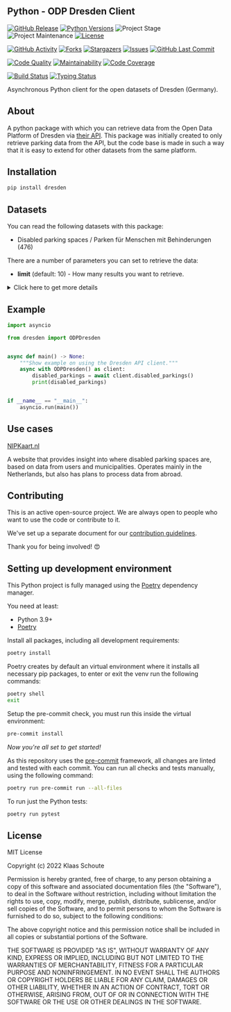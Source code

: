 ## Python - ODP Dresden Client

<!-- PROJECT SHIELDS -->
[![GitHub Release][releases-shield]][releases]
[![Python Versions][python-versions-shield]][pypi]
![Project Stage][project-stage-shield]
![Project Maintenance][maintenance-shield]
[![License][license-shield]](LICENSE)

[![GitHub Activity][commits-shield]][commits-url]
[![Forks][forks-shield]][forks-url]
[![Stargazers][stars-shield]][stars-url]
[![Issues][issues-shield]][issues-url]
[![GitHub Last Commit][last-commit-shield]][commits-url]

[![Code Quality][code-quality-shield]][code-quality]
[![Maintainability][maintainability-shield]][maintainability-url]
[![Code Coverage][codecov-shield]][codecov-url]

[![Build Status][build-shield]][build-url]
[![Typing Status][typing-shield]][typing-url]

Asynchronous Python client for the open datasets of Dresden (Germany).

## About

A python package with which you can retrieve data from the Open Data Platform of Dresden via [their API][api]. This package was initially created to only retrieve parking data from the API, but the code base is made in such a way that it is easy to extend for other datasets from the same platform.

## Installation

```bash
pip install dresden
```

## Datasets

You can read the following datasets with this package:

- Disabled parking spaces / Parken für Menschen mit Behinderungen (476)

There are a number of parameters you can set to retrieve the data:

- **limit** (default: 10) - How many results you want to retrieve.

<details>
    <summary>Click here to get more details</summary>

### Disabled parking spaces

| Variable | Type | Description |
| :------- | :--- | :---------- |
| `entry_id` | integer | The ID of the disabled parking spot |
| `number` | integer | The number of parking spots on this location |
| `usage_time` | string | Some locations have window times where the location is only specific for disabled parking, outside these times everyone is allowed to park there |
| `photo` | string | URL that points to a photo that shows where the location is |
| `created_at` | datetime | The date when this location was added to the dataset |
| `longitude` | float | The longitude of the parking spot |
| `latitude` | float | The latitude of the parking spot |

</details>

## Example

```python
import asyncio

from dresden import ODPDresden


async def main() -> None:
    """Show example on using the Dresden API client."""
    async with ODPDresden() as client:
        disabled_parkings = await client.disabled_parkings()
        print(disabled_parkings)


if __name__ == "__main__":
    asyncio.run(main())
```

## Use cases

[NIPKaart.nl][nipkaart]

A website that provides insight into where disabled parking spaces are, based on
data from users and municipalities. Operates mainly in the Netherlands, but also
has plans to process data from abroad.

## Contributing

This is an active open-source project. We are always open to people who want to
use the code or contribute to it.

We've set up a separate document for our
[contribution guidelines](CONTRIBUTING.md).

Thank you for being involved! :heart_eyes:

## Setting up development environment

This Python project is fully managed using the [Poetry][poetry] dependency
manager.

You need at least:

- Python 3.9+
- [Poetry][poetry-install]

Install all packages, including all development requirements:

```bash
poetry install
```

Poetry creates by default an virtual environment where it installs all
necessary pip packages, to enter or exit the venv run the following commands:

```bash
poetry shell
exit
```

Setup the pre-commit check, you must run this inside the virtual environment:

```bash
pre-commit install
```

*Now you're all set to get started!*

As this repository uses the [pre-commit][pre-commit] framework, all changes
are linted and tested with each commit. You can run all checks and tests
manually, using the following command:

```bash
poetry run pre-commit run --all-files
```

To run just the Python tests:

```bash
poetry run pytest
```

## License

MIT License

Copyright (c) 2022 Klaas Schoute

Permission is hereby granted, free of charge, to any person obtaining a copy
of this software and associated documentation files (the "Software"), to deal
in the Software without restriction, including without limitation the rights
to use, copy, modify, merge, publish, distribute, sublicense, and/or sell
copies of the Software, and to permit persons to whom the Software is
furnished to do so, subject to the following conditions:

The above copyright notice and this permission notice shall be included in all
copies or substantial portions of the Software.

THE SOFTWARE IS PROVIDED "AS IS", WITHOUT WARRANTY OF ANY KIND, EXPRESS OR
IMPLIED, INCLUDING BUT NOT LIMITED TO THE WARRANTIES OF MERCHANTABILITY,
FITNESS FOR A PARTICULAR PURPOSE AND NONINFRINGEMENT. IN NO EVENT SHALL THE
AUTHORS OR COPYRIGHT HOLDERS BE LIABLE FOR ANY CLAIM, DAMAGES OR OTHER
LIABILITY, WHETHER IN AN ACTION OF CONTRACT, TORT OR OTHERWISE, ARISING FROM,
OUT OF OR IN CONNECTION WITH THE SOFTWARE OR THE USE OR OTHER DEALINGS IN THE
SOFTWARE.

[api]: https://opendata.dresden.de
[nipkaart]: https://www.nipkaart.nl

<!-- MARKDOWN LINKS & IMAGES -->
[build-shield]: https://github.com/klaasnicolaas/python-dresden/actions/workflows/tests.yaml/badge.svg
[build-url]: https://github.com/klaasnicolaas/python-dresden/actions/workflows/tests.yaml
[code-quality-shield]: https://img.shields.io/lgtm/grade/python/g/klaasnicolaas/python-dresden.svg?logo=lgtm&logoWidth=18
[code-quality]: https://lgtm.com/projects/g/klaasnicolaas/python-dresden/context:python
[commits-shield]: https://img.shields.io/github/commit-activity/y/klaasnicolaas/python-dresden.svg
[commits-url]: https://github.com/klaasnicolaas/python-dresden/commits/main
[codecov-shield]: https://codecov.io/gh/klaasnicolaas/python-dresden/branch/main/graph/badge.svg?token=3eJrHm0kV5
[codecov-url]: https://codecov.io/gh/klaasnicolaas/python-dresden
[forks-shield]: https://img.shields.io/github/forks/klaasnicolaas/python-dresden.svg
[forks-url]: https://github.com/klaasnicolaas/python-dresden/network/members
[issues-shield]: https://img.shields.io/github/issues/klaasnicolaas/python-dresden.svg
[issues-url]: https://github.com/klaasnicolaas/python-dresden/issues
[license-shield]: https://img.shields.io/github/license/klaasnicolaas/python-dresden.svg
[last-commit-shield]: https://img.shields.io/github/last-commit/klaasnicolaas/python-dresden.svg
[maintenance-shield]: https://img.shields.io/maintenance/yes/2022.svg
[maintainability-shield]: https://api.codeclimate.com/v1/badges/516ae9d66f0766a671d0/maintainability
[maintainability-url]: https://codeclimate.com/github/klaasnicolaas/python-dresden/maintainability
[project-stage-shield]: https://img.shields.io/badge/project%20stage-experimental-yellow.svg
[pypi]: https://pypi.org/project/dresden/
[python-versions-shield]: https://img.shields.io/pypi/pyversions/dresden
[typing-shield]: https://github.com/klaasnicolaas/python-dresden/actions/workflows/typing.yaml/badge.svg
[typing-url]: https://github.com/klaasnicolaas/python-dresden/actions/workflows/typing.yaml
[releases-shield]: https://img.shields.io/github/release/klaasnicolaas/python-dresden.svg
[releases]: https://github.com/klaasnicolaas/python-dresden/releases
[stars-shield]: https://img.shields.io/github/stars/klaasnicolaas/python-dresden.svg
[stars-url]: https://github.com/klaasnicolaas/python-dresden/stargazers

[poetry-install]: https://python-poetry.org/docs/#installation
[poetry]: https://python-poetry.org
[pre-commit]: https://pre-commit.com
